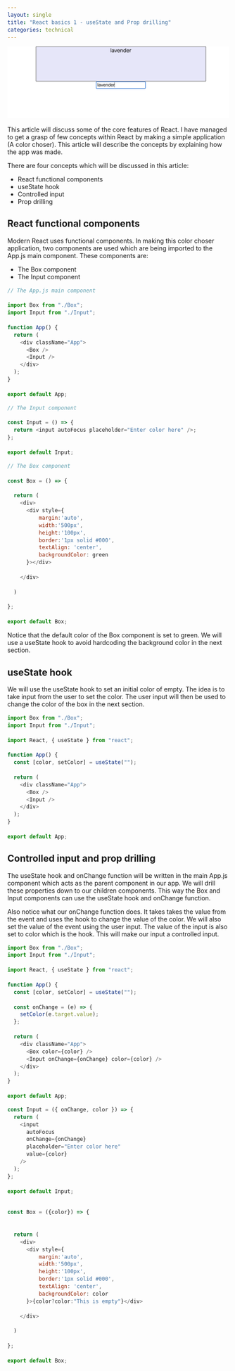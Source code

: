 ```yaml
---
layout: single
title: "React basics 1 - useState and Prop drilling"
categories: technical
---
```


![Color Choser](/assets/images/colorchoser.png)

This article will discuss some of the core features of React. I have managed to get a grasp of few concepts within React by making a simple application (A color choser). This article will describe the concepts by explaining how the app was made.

There are four concepts which will be discussed in this article:

- React functional components
- useState hook
- Controlled input
- Prop drilling

## React functional components

Modern React uses functional components. In making this color choser application, two components are used which are being imported to the App.js main component. These components are:

- The Box component
- The Input component

```javascript
// The App.js main component

import Box from "./Box";
import Input from "./Input";

function App() {
  return (
    <div className="App">
      <Box />
      <Input />
    </div>
  );
}

export default App;
```

```javascript
// The Input component

const Input = () => {
  return <input autoFocus placeholder="Enter color here" />;
};

export default Input;
```

```javascript
// The Box component

const Box = () => {

  return (
    <div>
      <div style={
          margin:'auto',
          width:'500px',
          height:'100px',
          border:'1px solid #000',
          textAlign: 'center',
          backgroundColor: green
      }></div>

    </div>

  )

};

export default Box;
```

Notice that the default color of the Box component is set to green. We will use a useState hook to avoid hardcoding the background color in the next section.

## useState hook

We will use the useState hook to set an initial color of empty. The idea is to take input from the user to set the color. The user input will then be used to change the color of the box in the next section.

```javascript
import Box from "./Box";
import Input from "./Input";

import React, { useState } from "react";

function App() {
  const [color, setColor] = useState("");

  return (
    <div className="App">
      <Box />
      <Input />
    </div>
  );
}

export default App;
```

## Controlled input and prop drilling

The useState hook and onChange function will be written in the main App.js component which acts as the parent component in our app. We will drill these properties down to our children components. This way the Box and Input components can use the useState hook and onChange function.

Also notice what our onChange function does. It takes takes the value from the event and uses the hook to change the value of the color. We will also set the value of the event using the user input. The value of the input is also set to color which is the hook. This will make our input a controlled input.

```javascript
import Box from "./Box";
import Input from "./Input";

import React, { useState } from "react";

function App() {
  const [color, setColor] = useState("");

  const onChange = (e) => {
    setColor(e.target.value);
  };

  return (
    <div className="App">
      <Box color={color} />
      <Input onChange={onChange} color={color} />
    </div>
  );
}

export default App;
```

```javascript
const Input = ({ onChange, color }) => {
  return (
    <input
      autoFocus
      onChange={onChange}
      placeholder="Enter color here"
      value={color}
    />
  );
};

export default Input;
```

```javascript

const Box = ({color}) => {


  return (
    <div>
      <div style={
          margin:'auto',
          width:'500px',
          height:'100px',
          border:'1px solid #000',
          textAlign: 'center',
          backgroundColor: color
      }>{color?color:"This is empty"}</div>

    </div>

  )

};

export default Box;


```
